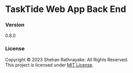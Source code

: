 # TaskTide Web App Back End

### Version
0.8.0

### License
Copyright &copy; 2023 Shehan Rathnayake. All Rights Reserved.<br>
This project is licensed under [MIT License](License.txt).